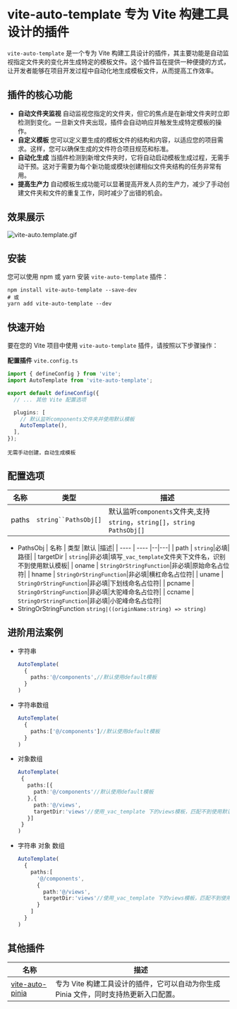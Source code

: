 # vite-auto-template 专为 Vite 构建工具设计的插件

`vite-auto-template` 是一个专为 Vite 构建工具设计的插件，其主要功能是自动监视指定文件夹的变化并生成特定的模板文件。这个插件旨在提供一种便捷的方式，让开发者能够在项目开发过程中自动化地生成模板文件，从而提高工作效率。

## 插件的核心功能

*   **自动文件夹监视** 自动监视您指定的文件夹，但它的焦点是在新增文件夹时立即检测到变化。一旦新文件夹出现，插件会自动响应并触发生成特定模板的操作。
*   **自定义模板**  您可以定义要生成的模板文件的结构和内容，以适应您的项目需求。这样，您可以确保生成的文件符合项目规范和标准。
*   **自动化生成** 当插件检测到新增文件夹时，它将自动启动模板生成过程，无需手动干预。这对于需要为每个新功能或模块创建相似文件夹结构的任务非常有用。
*   **提高生产力** 自动模板生成功能可以显著提高开发人员的生产力，减少了手动创建文件夹和文件的重复工作，同时减少了出错的机会。

## 效果展示

![vite-auto.template.gif](https://gitee.com/xiaotaibai123/vite-auto-template/raw/master/public/vite-auto.template.gif)

## 安装

您可以使用 npm 或 yarn 安装 `vite-auto-template` 插件：
``` 
npm install vite-auto-template --save-dev
# 或
yarn add vite-auto-template --dev
```

## 快速开始
要在您的 Vite 项目中使用 `vite-auto-template` 插件，请按照以下步骤操作：

**配置插件** `vite.config.ts`
``` ts
import { defineConfig } from 'vite';
import AutoTemplate from 'vite-auto-template';

export default defineConfig({
  // ... 其他 Vite 配置选项

  plugins: [
    // 默认监听components文件夹并使用默认模板
    AutoTemplate(),
  ],
});
```
`无需手动创建，自动生成模板`

## 配置选项

|  名称   | 类型  |描述|
|  ----  | ----  |--|
| paths  | `string``PathsObj[]`|默认监听`components`文件夹,支持`string`，`string[]`，`string PathsObj[]`|
- PathsObj
    |  名称   | 类型 |默认 |描述|
    |  ----  | ----  |--|---|
    | path  | `string`|必填|路径|
    | targetDir  | `string`|非必填|填写`_vac_template`文件夹下文件名，识别不到使用默认模板|
    | oname  | `StringOrStringFunction`|非必填|原始命名占位符|
    | hname  | `StringOrStringFunction`|非必填|横杠命名占位符|
    | uname  | `StringOrStringFunction`|非必填|下划线命名占位符|
    | pcname  | `StringOrStringFunction`|非必填|大驼峰命名占位符|
    | ccname  | `StringOrStringFunction`|非必填|小驼峰命名占位符|
- StringOrStringFunction `string|((originName:string) => string)`

## 进阶用法案例
- 字符串 
    ``` ts
    AutoTemplate(
      {
        paths:'@/components',//默认使用default模板
      }
    )
    ```
 - 字符串数组 
    ``` ts
    AutoTemplate(
      {
        paths:['@/components']//默认使用default模板
      }
    )
    ```
 - 对象数组 
     ```ts
     AutoTemplate(
      {
        paths:[{
          path:'@/components'//默认使用default模板
        },{
          path:'@/views',
          targetDir:'views'//使用_vac_template 下的views模板，匹配不到使用默认模板
        }]
      }
    )
     ```
  - 字符串 对象 数组
    ``` ts
    AutoTemplate(
      {
        paths:[
          '@/components',
          {
            path:'@/views',
            targetDir:'views'//使用_vac_template 下的views模板，匹配不到使用默认模板
          }
        ]
      }
    )
    ```
    
## 其他插件
| 名称| 描述|
| ---------------------------------------------------------------------- | ------------------------------------------------------------------------ |
| [vite-auto-pinia](https://www.npmjs.com/package/vite-auto-template) | 专为 Vite 构建工具设计的插件，它可以自动为你生成 Pinia 文件，同时支持热更新入口配置。 